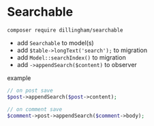 # Searchable
```
composer require dillingham/searchable
```

- add `Searchable` to model(s)
- add `$table->longText('search');` to migration
- add `Model::searchIndex()` to migration
- add `->appendSearch($content)` to observer

example

```php
// on post save
$post->appendSearch($post->content);

// on comment save
$comment->post->appendSearch($comment->body);
```